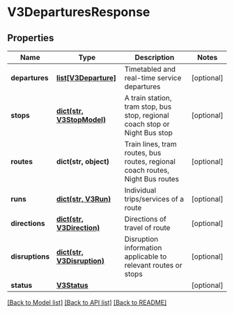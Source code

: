 # V3DeparturesResponse

## Properties
Name | Type | Description | Notes
------------ | ------------- | ------------- | -------------
**departures** | [**list[V3Departure]**](V3Departure.md) | Timetabled and real-time service departures | [optional] 
**stops** | [**dict(str, V3StopModel)**](V3StopModel.md) | A train station, tram stop, bus stop, regional coach stop or Night Bus stop | [optional] 
**routes** | **dict(str, object)** | Train lines, tram routes, bus routes, regional coach routes, Night Bus routes | [optional] 
**runs** | [**dict(str, V3Run)**](V3Run.md) | Individual trips/services of a route | [optional] 
**directions** | [**dict(str, V3Direction)**](V3Direction.md) | Directions of travel of route | [optional] 
**disruptions** | [**dict(str, V3Disruption)**](V3Disruption.md) | Disruption information applicable to relevant routes or stops | [optional] 
**status** | [**V3Status**](V3Status.md) |  | [optional] 

[[Back to Model list]](../README.md#documentation-for-models) [[Back to API list]](../README.md#documentation-for-api-endpoints) [[Back to README]](../README.md)

